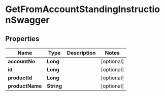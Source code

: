 

# GetFromAccountStandingInstructionSwagger


## Properties

| Name | Type | Description | Notes |
|------------ | ------------- | ------------- | -------------|
|**accountNo** | **Long** |  |  [optional] |
|**id** | **Long** |  |  [optional] |
|**productId** | **Long** |  |  [optional] |
|**productName** | **String** |  |  [optional] |



